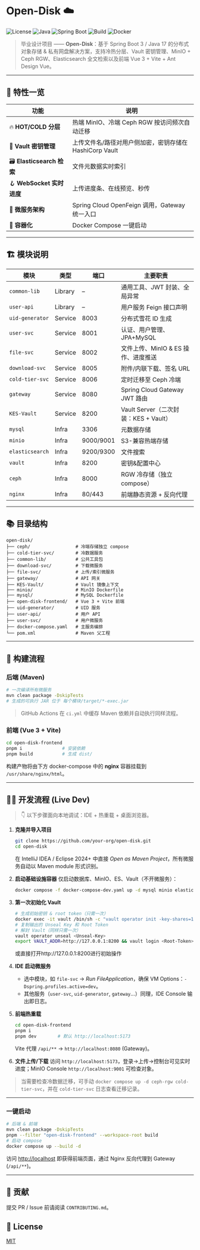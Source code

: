 # Open-Disk ☁️

![License](https://img.shields.io/github/license/your-org/open-disk)
![Java](https://img.shields.io/badge/Java-17-blue)
![Spring Boot](https://img.shields.io/badge/Spring%20Boot-3.3.1-brightgreen)
![Build](https://img.shields.io/github/actions/workflow/status/your-org/open-disk/ci.yml)
![Docker](https://img.shields.io/badge/Container-ready-important)

> 毕业设计项目 —— **Open-Disk**：基于 Spring Boot 3 / Java 17 的分布式对象存储 & 私有网盘解决方案，支持冷热分层、Vault 密钥管理、MinIO + Ceph RGW、Elasticsearch 全文检索以及前端 Vue 3 + Vite + Ant Design Vue。

---

## 🌟 特性一览

| 功能                       | 说明                                        |
| ------------------------ | ----------------------------------------- |
| 🔥 **HOT/COLD 分层**       | 热端 MinIO、冷端 Ceph RGW 按访问频次自动迁移            |
| 🔐 **Vault 密钥管理**        | 上传文件名/路径对用户侧加密，密钥存储在 HashiCorp Vault      |
| 🗃️ **Elasticsearch 检索** | 文件元数据实时索引                       |
| 🪝 **WebSocket 实时进度**    | 上传进度条、在线预览、秒传                             |
| 🦾 **微服务架构**             | Spring Cloud OpenFeign 调用，Gateway 统一入口    |
| 🚀 **容器化**      | Docker Compose 一键启动 |

---

## 🏗️ 模块说明

| 模块              | 类型      | 端口        | 主要职责                           |
| --------------- | ------- | --------- | ------------------------------ |
| `common-lib`    | Library | –         | 通用工具、JWT 封装、全局异常               |
| `user-api`      | Library | –         | 用户服务 Feign 接口声明                |
| `uid-generator` | Service | 8003      | 分布式雪花 ID 生成                    |
| `user-svc`      | Service | 8001      | 认证、用户管理、JPA+MySQL              |
| `file-svc`      | Service | 8002      | 文件上传、MinIO & ES 操作、进度推送        |
| `download-svc`  | Service | 8005      | 附件/内联下载、签名 URL                 |
| `cold-tier-svc` | Service | 8006      | 定时迁移至 Ceph 冷端                  |
| `gateway`       | Service | 8080      | Spring Cloud Gateway JWT 路由    |
| `KES-Vault`     | Service | 8200      | Vault Server（二次封装：KES + Vault） |
| `mysql`         | Infra   | 3306      | 元数据存储                          |
| `minio`         | Infra   | 9000/9001 | S3-兼容热端存储                      |
| `elasticsearch` | Infra   | 9200/9300 | 文件搜索                           |
| `vault`         | Infra   | 8200      | 密钥&配置中心                        |
| `ceph`          | Infra   | 8000      | RGW 冷存储（独立 compose）            |
| `nginx`         | Infra   | 80/443    | 前端静态资源 + 反向代理                  |

---

## 📚 目录结构

```
open-disk/
├── ceph/                 # 冷端存储独立 compose
├── cold-tier-svc/        # 冷数据服务
├── common-lib/           # 公共工具包
├── download-svc/         # 下载微服务
├── file-svc/             # 上传/索引微服务
├── gateway/              # API 网关
├── KES-Vault/            # Vault 镜像上下文
├── minio/                # MinIO Dockerfile
├── mysql/                # MySQL Dockerfile
├── open-disk-frontend/   # Vue 3 + Vite 前端
├── uid-generator/        # UID 服务
├── user-api/             # 用户 API
├── user-svc/             # 用户微服务
├── docker-compose.yaml   # 主服务编排
└── pom.xml               # Maven 父工程
```

---

## 🔧 构建流程

### 后端 (Maven)

```bash
# 一次编译所有微服务
mvn clean package -DskipTests
# 生成的可执行 JAR 位于 每个模块/target/*-exec.jar
```

> GitHub Actions 在 `ci.yml` 中缓存 Maven 依赖并自动执行同样流程。

### 前端 (Vue 3 + Vite)

```bash
cd open-disk-frontend
pnpm i               # 安装依赖
pnpm build           # 生成 dist/
```

构建产物将由下方 docker-compose 中的 **nginx** 容器挂载到 `/usr/share/nginx/html`。

---

## 🧑‍💻 开发流程 (Live Dev)

> 👇 以下步骤面向本地调试：IDE + 热重载 + 桌面浏览器。

1. **克隆并导入项目**

   ```bash
   git clone https://github.com/your-org/open-disk.git
   cd open-disk
   ```

   在 IntelliJ IDEA / Eclipse 2024+ 中直接 *Open as Maven Project*，所有微服务自动以 Maven module 形式识别。

2. **启动基础设施容器**
   仅启动数据库、MinIO、ES、Vault（不开微服务）：

   ```bash
   docker compose -f docker-compose-dev.yaml up -d mysql minio elasticsearch vault
   ```

3. **第一次初始化 Vault**

   ```bash
   # 生成初始密钥 & root token（只需一次）
   docker exec -it vault /bin/sh -c "vault operator init -key-shares=1 -key-threshold=1"
   # 复制输出的 Unseal Key 和 Root Token
   # 解封 Vault（同样只需一次）
   vault operator unseal <Unseal-Key>
   export VAULT_ADDR=http://127.0.0.1:8200 && vault login <Root-Token>
   ```
   或直接打开http://127.0.0.1:8200进行初始操作

5. **IDE 启动微服务**

   * 选中模块，如 `file-svc` -> *Run FileApplication*，确保 VM Options：`-Dspring.profiles.active=dev`。
   * 其他服务（`user-svc`, `uid-generator`, `gateway`…）同理，IDE Console 输出即日志。

6. **前端热重载**

   ```bash
   cd open-disk-frontend
   pnpm i
   pnpm dev        # 默认 http://localhost:5173
   ```

   Vite 代理 `/api/**` -> `http://localhost:8080` (Gateway)。

7. **文件上传/下载**
   访问 `http://localhost:5173`，登录→上传→控制台可见实时进度；MinIO Console `http://localhost:9001` 可检查对象。

> 当需要检查冷数据迁移，可手动 `docker compose up -d ceph-rgw cold-tier-svc`，并在 `cold-tier-svc` 日志查看迁移记录。

---


### 一键启动

```bash
# 后端 & 前端
mvn clean package -DskipTests
pnpm --filter "open-disk-frontend" --workspace-root build
# 启动 compose
docker compose up --build -d
```

访问 [http://localhost](http://localhost) 即获得前端页面，通过 Nginx 反向代理到 Gateway (`/api/**`)。

---

## 🤝 贡献

提交 PR / Issue 前请阅读 `CONTRIBUTING.md`。

## 📄 License

[MIT](LICENSE)
